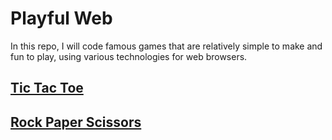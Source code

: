 # Playful Web

In this repo, I will code famous games that are relatively simple to make and fun to play, using various technologies for web browsers.

## [Tic Tac Toe](https://htmlpreview.github.io/?https://github.com/selimbiber/PlayfulWeb/blob/main/TicTacToe/index.html)

## [Rock Paper Scissors](https://htmlpreview.github.io/?https://github.com/selimbiber/PlayfulWeb/blob/main/RockPaperScissors/index.html)
